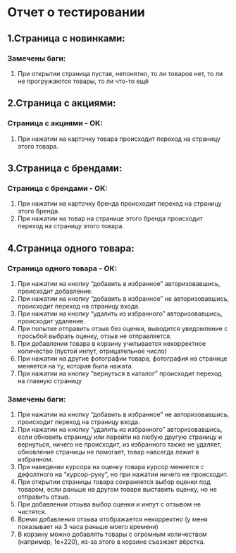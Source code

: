# Отчет о тестировании

## 1.Страница с новинками:
### Замечены баги:
1) При открытии страница пустая, непонятно, то ли товаров нет, то ли не прогружаются товары, то ли что-то ещё

## 2.Страница с акциями:
### Страница с акциями - ОК:
1) При нажатии на карточку товара происходит переход на страницу этого товара.

## 3.Страница с брендами:
### Страница с брендами - ОК:
1) При нажатии на карточку бренда происходит переход на страницу этого бренда.
2) При нажатии на товар на странице этого бренда происходит переход на страницу этого товара.

## 4.Страница одного товара:
### Страница одного товара - ОК:
1) При нажатии на кнопку “добавить в избранное” авторизовавшись, происходит добавление.
2) При нажатии на кнопку “добавить в избранное” не авторизовавшись, происходит переход на страницу входа.
3) При нажатии на кнопку “удалить из избранного” авторизовавшись, происходит удаление.
4) При попытке отправить отзыв без оценки, выводится уведомление с просьбой выбрать оценку, отзыв не отправляется.
5) При добавлении товара в корзину учитывается некорректное количество (пустой инпут, отрицательное число)
6) При нажатии на другие фотографии товара, фотография на странице меняется на ту, которая была нажата.
7) При нажатии на кнопку “вернуться в каталог” происходит переход на главную страницу
### Замечены баги:
1) При нажатии на кнопку “добавить в избранное” не авторизовавшись, происходит переход на страницу входа.
2) При нажатии на кнопку “удалить из избранного” авторизовавшись, если обновить страницу или перейти на любую другую страницу и вернуться, ничего не происходит, из избранного также не удаляет, обновление страницы не помогает, товар навсегда лежит в избранном.
3) При наведении курсора на оценку товара курсор меняется с дефолтного на “курсор-руку”, но при нажатии ничего не происходит.
4) При открытии страницы товара сохраняется выбор оценки под товаром, если раньше на другом товаре выставить оценку, но не отправить отзыв.
5) При добавлении отзыва выбор оценки и инпут с отзывом не чистятся.
6) Время добавления отзыва отображается некорректно (у меня показывает на 3 часа раньше моего времени)
7) В корзину можно добавлять товары с огромным количеством (например, 1e+220), из-за этого в корзине съезжает вёрстка.